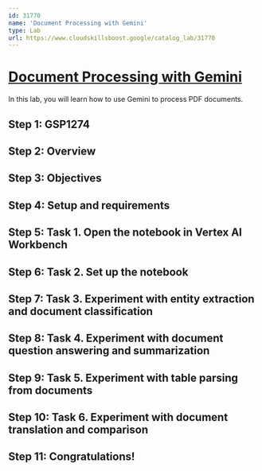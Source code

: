 ```yaml
---
id: 31770
name: 'Document Processing with Gemini'
type: Lab
url: https://www.cloudskillsboost.google/catalog_lab/31770
---
```


# [Document Processing with Gemini](https://www.cloudskillsboost.google/catalog_lab/31770)

In this lab, you will learn how to use Gemini to process PDF documents.

## Step 1: GSP1274

## Step 2: Overview

## Step 3: Objectives

## Step 4: Setup and requirements

## Step 5: Task 1. Open the notebook in Vertex AI Workbench

## Step 6: Task 2. Set up the notebook

## Step 7: Task 3. Experiment with entity extraction and document classification

## Step 8: Task 4. Experiment with document question answering and summarization

## Step 9: Task 5. Experiment with table parsing from documents

## Step 10: Task 6. Experiment with document translation and comparison

## Step 11: Congratulations!
